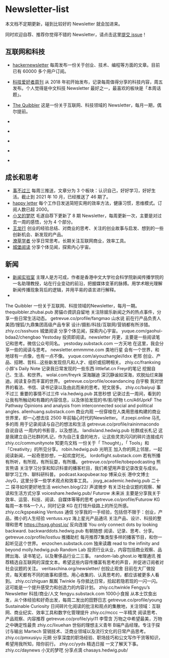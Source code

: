 # Newsletter-list


本文档不定期更新，碰到比较好的 Newsletter 就会加进来。

同时欢迎自荐、推荐你觉得不错的 Newsletter，请点击这里[提交 issue](https://github.com/chasays/newsletter-list/issues)！

## 互联网和科技

- [hackernewsletter](https://hackernewsletter.com/) 每周发布一份关于创业、技术、编程等方面的文章。目前已有 60000 多个用户订阅。
- [科技爱好者周刊](https://github.com/ruanyf/weekly) 从 2018 年初开始发布，记录每周值得分享的科技内容，周五发布。个人觉得是中文科技 Newsletter 最好之一，最喜欢的板块是「本周话题」。
- [The Quibbler](https://thequibbler.zhubai.love/) 这是一份关于互联网、科技领域的 Newsletter，每月一期，偶尔提前。

- []() 
- []() 
- []() 
- []() 
- []() 

## 成长和思考

- [事不过三](https://via.hedwig.pub/) 每周三推送，文章分为 3 个板块：认识自己，好好学习，好好生活。截止到 2021 年 10 月，已经推送了 46 期了。
- [happy letter](https://xiao.do/) 每个工作日发送简短实用的效率方法，健康习惯，思维模式。订阅人数已超 2000。
- [小叉的梦呓](https://chasays.hedwig.pub/) 毛遂自荐下更新了 8 期 Newsletter，每周更新一次，主要是对过去一周的感悟，分为 4 个部分。
- [王龙行](https://zhiy.cc/long) 创业的经验总结、对商业的思考、关注的创业故事与启发、想到的一些创新机会、新发现的产品。
- [潦草学者](https://zhiy.cc/messy) 分享日常思考。长期关注互联网商业，效率工具。
- [城堡阅读](https://zhiy.cc/cbyd) 分享个体见闻，探索内心宇宙。


##  新闻

- [新闻实验室](http://newslab.info/) 主理人是方可成，作者是香港中文大学社会科学院新闻传播学院的一名助理教授，站在行业变动的前沿，把握媒体变革的脉搏。用学术眼光理解新闻传播现象背后的逻辑，并用平易的语言进行解释。
- 




The Quibbler	一份关于互联网、科技领域的Newsletter，每月一期。	thequibbler.zhubai.pub
房貓の資訊自留地	关注除娱乐新闻之外的热点事件，分享一些日常生活动态。	getrevue.co/profile/fangmao
山水说	前在行产品负责人 美团/搜狐/九鼎集团高级产品专家 设计/摄影/科技/互联网/营销都有所涉猎。	zhiy.cc/ssshuos
城堡阅读	分享个体见闻，探索内心宇宙。	yuque.com/gaohui-bdaa2/chengbao
Yestoday	投资即阅读。newsletter 月更，主要是一些阅读笔记和思考。微信公众号同名。	yestoday.substack.com
一方天地	在这里，我会分享一些的阅读与思考。	newsletter.emmmme.com
类地行星	会有一个世界，和地球有一点像，也有一点不像。	yuque.com/aiyouzhanglei/ldxx
老邢	创业、产品、招聘、哲科...这些新发现但凡和人才、组织或招聘相关。	zhiy.cc/frankxing
小胖’s Daily Note	记录我日常发现的一些东西	littlefat.cn
Freyr的笔记	挖掘自己、生活、和世界。	wolai.com/freyrk
深海蹦迪	深沉静谧如深海，欢脱灿烂来蹦迪。阅读复杂而丰富的世界。	getrevue.co/profile/oceandancing
白宇极	我对世界的看法、书信、读书记录以及由此而来的思考。短文居多。	zhiy.cc/baiyuji
事不过三	重要的事情不过三件	via.hedwig.pub
其思秒想	记录过去一周间，看到的让我有所触动和有趣的内容信息，以及体验发现的书/影/好物	t.cn/A6fJprkF
The Pathway	Opinions and analysis from interconnected social and political angles. 	allenhuang.substack.com
商业内观	一份穿梭在人类用思维构建的商业世界里，却一心想去往 2500 年前轴心时代的Newsletter。	if.zoepi.online
马孔多的雨	用于记录阅读与自己的想法和生活	getrevue.co/profile/raininmacondo
自说自话	一周内的书影音，以及想法。	landisland.hedwig.pub
社群成长札记	这是我建立自己社群的札记，作为自己复盘的地方，让这些灵灵闪闪的碎片连接成片	zhiy.cc/communitynote
知更鸟文档	一份关于「 Thought」，「 Tools」和「Creativity」的所见分享。	robin.hedwig.pub
光明王	加入你的网上邻居，一起阅读新闻，一起奇思妙想，一起欢度时光。	lordoflight.substack.com
若有所播	有所听，有所观，有所玩耍，有所播。	getrevue.co/profile/tobepodcasting
熊言熊语	关注学习分享和知识科普的播客栏目，我们希望用声音记录改变与成长。聊学习工作、聊科研科普。	podcast.kaopubear.top
博采众长	港中文博士JoyG，这里分享一些学术观点和效率工具。.	joyg_academic.hedwig.pub
二十二	探寻如何更好地生活	weichen.blog/22/
声波微步	有关泛社会议题的观察、解读和生活方式分享	voiceshare.hedwig.pub/
Futurow 未来派	主要是分享我关于效率、运营、科技、阅读、自媒体等等的思考	getrevue.co/profile/Futurow
KG	每周一本书&一个人，同时记录 KG 在打怪升级路上的所见所感。	zhiy.cc/kgspeaking
Ventuss 通信	分享我的一手经验，包括但不限于：创业，产品，微小的人生经验	ventuss.xyz
海上星光产品通讯	关注产品、设计、科技的整理和思考	https://hsxg.ghost.io/
反向连接 	You only connect dots by looking backward.	backwarddots.hedwig.pub
有朝随想	阅读、记录、思考、分享。	getrevue.co/profile/lostluu
推播助栏	每月推荐7集类型多样的播客节目，和你一起听见这个世界。	enzochen.substack.com
独来读趣	read to the infinity and beyond	molly.hedwig.pub
Random Lab 	投资行业从业，内容包括商业观察、品牌出海、读书笔记，以及奢侈品行业二三事。	random-lab.ghost.io
唯理通讯	推荐精选自互联网的深度文本。希望这些内容传播富有思考的声音，并促进订阅者对社会议题的关注。	veritaschina.org/newsletter/
创投止观舍	目前在大厂做投资，每天都有不同的故事和感悟。用心收集的、认真思考的，都应该被更多人看到。	zhiy.cc/zhiguan
粼粼 Twinkle	与你抵达日常，拾起若隐若现的一闪一闪。这可能是一个提升感受力和创造力的内容计划。	zhiy.cc/twinkle
Fengyu’s Newsletter	科技/商业/人文	fengyu.substack.com
1000小食报	从本土饮食出发，从个体经验和好奇出发，每周二发出的田野日志	getrevue.co/profile/young
Sustainable Curiosity	日间碎片化阅读的批注和观点的集散地，关注领域：互联网、商业纪实、效率工具和数字化管理提升	zhiy.cc/mccc
一半精灵	阅读思考、产品观察、内容推荐	getrevue.co/profile/yiyi11
李雪含	万物之中希望最美，万物之中确定性最贵	zhiy.cc/lixuehan
世俗的理想主义青年	B端产品经理。专注于探讨与输出 Martech 营销技术、泛商业领域以及流行文化的日常产品思考。	zhiy.cc/pmxusiyu
元朔	分享深度的职场经验、职场技巧和公文写作干货等知识，希望用我所知，陪你前行。	zhiy.cc/yyds
精选日报	一文了解天下事。	zhiy.cc/daynews
小叉的梦呓	分享点滴	chasays.hedwig.pub/